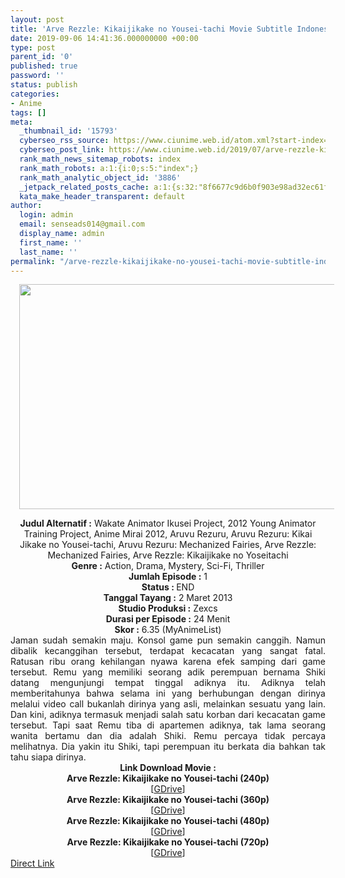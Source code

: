 ```yaml
---
layout: post
title: 'Arve Rezzle: Kikaijikake no Yousei-tachi Movie Subtitle Indonesia'
date: 2019-09-06 14:41:36.000000000 +00:00
type: post
parent_id: '0'
published: true
password: ''
status: publish
categories:
- Anime
tags: []
meta:
  _thumbnail_id: '15793'
  cyberseo_rss_source: https://www.ciunime.web.id/atom.xml?start-index=3301&max-results=150
  cyberseo_post_link: https://www.ciunime.web.id/2019/07/arve-rezzle-kikaijikake-no-yousei-tachi.html
  rank_math_news_sitemap_robots: index
  rank_math_robots: a:1:{i:0;s:5:"index";}
  rank_math_analytic_object_id: '3886'
  _jetpack_related_posts_cache: a:1:{s:32:"8f6677c9d6b0f903e98ad32ec61f8deb";a:2:{s:7:"expires";i:1650950599;s:7:"payload";a:0:{}}}
  kata_make_header_transparent: default
author:
  login: admin
  email: senseads014@gmail.com
  display_name: admin
  first_name: ''
  last_name: ''
permalink: "/arve-rezzle-kikaijikake-no-yousei-tachi-movie-subtitle-indonesia/"
---
```

<div class="separator" style="clear: both; text-align: center;"><a href="https://1.bp.blogspot.com/-WqlapqyV0wA/XTwwJ_Q0MKI/AAAAAAAAcu0/i2pUqZdgkhcNJEgefU3VEMXn6EYwiYxlACLcBGAs/s1600/Arve%2BRezzle%2B-%2BKikaijikake%2Bno%2BYousei-tachi.jpg" imageanchor="1" style="margin-left: 1em; margin-right: 1em;"><img border="0" data-original-height="720" data-original-width="1280" height="360" src="{{ site.baseurl }}/assets/2019/09/Arve%2BRezzle%2B-%2BKikaijikake%2Bno%2BYousei-tachi.jpg" width="640" /></a></div>
<p>
<div style="text-align: center;"><b>Judul</b><b><b> Alternatif </b>:</b> Wakate Animator Ikusei Project, 2012 Young Animator Training Project, Anime Mirai 2012, Aruvu Rezuru, Aruvu Rezuru: Kikai Jikake no Yousei-tachi, Aruvu Rezuru: Mechanized Fairies, Arve Rezzle: Mechanized Fairies, Arve Rezzle: Kikaijikake no Yoseitachi</div>
<div style="text-align: center;"><b><b>Genre :</b></b> Action, Drama, Mystery, Sci-Fi, Thriller</div>
<div style="text-align: center;"><b>Jumlah Episode :</b> 1<br /><b>Status :&nbsp;</b>END<br /><b>Tanggal Tayang :</b> 2 Maret 2013<br /><b>Studio Produksi :</b> Zexcs<br /><b>Durasi per Episode :</b> 24 Menit</div>
<div style="text-align: center;"><b>Skor :</b> 6.35 (MyAnimeList)</div>
<div style="text-align: center;"></div>
<div style="text-align: justify;"><span class="isi">Jaman sudah semakin maju. Konsol game pun semakin canggih. Namun dibalik kecanggihan tersebut, terdapat kecacatan yang sangat fatal. Ratusan ribu orang kehilangan nyawa karena efek samping dari game tersebut. Remu yang memiliki seorang adik perempuan bernama Shiki datang mengunjungi tempat tinggal adiknya itu. Adiknya telah memberitahunya bahwa selama ini yang berhubungan dengan dirinya melalui video call bukanlah dirinya yang asli, melainkan sesuatu yang lain. Dan kini, adiknya termasuk menjadi salah satu korban dari kecacatan game tersebut. Tapi saat Remu tiba di apartemen adiknya, tak lama seorang wanita bertamu dan dia adalah Shiki. Remu percaya tidak percaya melihatnya. Dia yakin itu Shiki, tapi perempuan itu berkata dia bahkan tak tahu siapa dirinya.</span></div>
<div style="text-align: justify;"></div>
<div style="text-align: justify;"></div>
<div style="text-align: center;"><b>Link Download Movie :</b></div>
<div style="text-align: center;"><b>Arve Rezzle: Kikaijikake no Yousei-tachi (240p)</b></div>
<div style="text-align: center;">[<a href="https://drive.google.com/uc?export=download&amp;id=1wpAc2n2q8Ecx2cos0cWnT5ilSUdv5a1q" target="_blank" rel="noopener">GDrive</a>]</div>
<div style="text-align: center;">
<div style="text-align: center;"><b>Arve Rezzle: Kikaijikake no Yousei-tachi (360p)</b></div>
<div style="text-align: center;">[<a href="https://drive.google.com/uc?export=download&amp;id=1GpyVLE1TlNa6u-5ERMEJs-TA-L_I6cRX" target="_blank" rel="noopener">GDrive</a>]</div>
<div style="text-align: center;">
<div style="text-align: center;"><b>Arve Rezzle: Kikaijikake no Yousei-tachi (480p)</b></div>
<div style="text-align: center;">[<a href="https://drive.google.com/uc?export=download&amp;id=1mKh02XHRrg9No8x_B2FaTEH1ikKVJy-9" target="_blank" rel="noopener">GDrive</a>]</div>
<div style="text-align: center;">
<div style="text-align: center;"><b>Arve Rezzle: Kikaijikake no Yousei-tachi (720p)</b></div>
<div style="text-align: center;">[<a href="https://drive.google.com/uc?export=download&amp;id=1xC4CoAmhn9bW-DRoknmBiIPu8dC9YB9J" target="_blank" rel="noopener">GDrive</a>]</div>
</div>
</div>
</div>
<link rel="stylesheet" href="https://cdnjs.cloudflare.com/ajax/libs/font-awesome/4.7.0/css/font-awesome.min.css" />
<div class="divbtn"> <a href="https://handymansurrender.com/fihup8buzv?key=94550f7ce39444073321dde3b8782f97" class="btn"><i class="fa fa-download"></i> Direct Link</a> </div>
